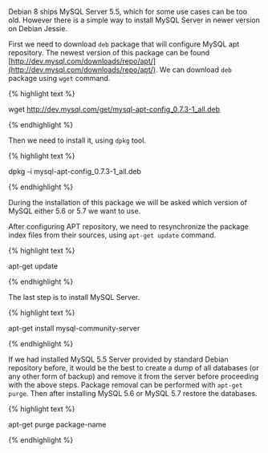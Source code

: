 Debian 8 ships MySQL Server 5.5, which for some use cases can be too old. However there is a simple way to install MySQL Server in newer version on Debian Jessie.


First we need to download ```deb``` package that will configure MySQL apt repository. The newest version of this package can be found [http://dev.mysql.com/downloads/repo/apt/](http://dev.mysql.com/downloads/repo/apt/). We can download ```deb``` package using ```wget``` command.

{% highlight text %}

wget http://dev.mysql.com/get/mysql-apt-config_0.7.3-1_all.deb

{% endhighlight %}

Then we need to install it, using ```dpkg``` tool.

{% highlight text %}

dpkg -i mysql-apt-config_0.7.3-1_all.deb

{% endhighlight %}

During the installation of this package we will be asked which version of MySQL either 5.6 or 5.7 we want to use.

After configuring APT repository, we need to resynchronize the package index files from their sources, using ```apt-get update``` command.

{% highlight text %}

apt-get update

{% endhighlight %}

The last step is to install MySQL Server.

{% highlight text %}

apt-get install mysql-community-server

{% endhighlight %}


If we had installed MySQL 5.5 Server provided by standard Debian repository before, it would be the best to create a dump of all databases (or any other form of backup) and remove it from the server before proceeding with the above steps. Package removal can be performed with ```apt-get purge```. Then after installing MySQL 5.6 or MySQL 5.7 restore the databases.


{% highlight text %}

apt-get purge package-name

{% endhighlight %}
